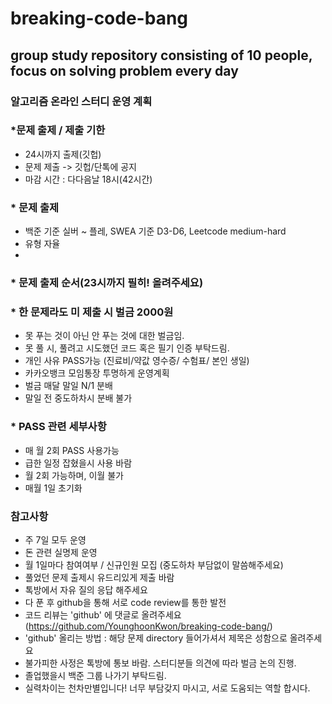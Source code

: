 # breaking-code-bang
## group study repository consisting of 10 people, focus on solving problem every day

### 알고리즘 온라인 스터디 운영 계획

### *문제 출제 / 제출 기한
 - 24시까지 출제(깃헙)
 - 문제 제출 -> 깃헙/단톡에 공지
 - 마감 시간 : 다다음날 18시(42시간)

### * 문제 출제
 - 백준 기준 실버 ~ 플레, SWEA 기준 D3-D6, Leetcode medium-hard
 - 유형 자율
 - 

### * 문제 출제 순서(23시까지 필히! 올려주세요)

### * 한 문제라도 미 제출 시 벌금 2000원
 - 못 푸는 것이 아닌 안 푸는 것에 대한 벌금임.
 - 못 풀 시, 풀려고 시도했던 코드 혹은 필기 인증 부탁드림.
 - 개인 사유 PASS가능
   (진료비/약값 영수증/ 수험표/ 본인 생일)
 - 카카오뱅크 모임통장 투명하게 운영계획
 - 벌금 매달 말일 N/1 분배
 - 말일 전 중도하차시 분배 불가

### * PASS 관련 세부사항
 - 매 월 2회 PASS 사용가능
 - 급한 일정 잡혔을시 사용 바람
 - 월 2회 가능하며, 이월 불가
 - 매월 1일 초기화

### 참고사항
 - 주 7일 모두 운영
 - 돈 관련 실명제 운영
 - 월 1일마다 참여여부 / 신규인원 모집
   (중도하차 부담없이 말씀해주세요)
 - 풀었던 문제 출제시 유드리있게 제출 바람
 - 톡방에서 자유 질의 응답 해주세요
 - 다 푼 후 github을 통해 서로 code review를 통한 발전
 - 코드 리뷰는 'github' 에 댓글로 올려주세요
   (https://github.com/YounghoonKwon/breaking-code-bang/)
 - 'github' 올리는 방법 : 해당 문제 directory 들어가셔서 제목은 성함으로 올려주세요
 - 불가피한 사정은 톡방에 통보 바람. 스터디분들 의견에 따라 벌금 논의 진행.
 - 졸업했을시 백준 그룹 나가기 부탁드림.
 - 실력차이는 천차만별입니다! 너무 부담갖지 마시고, 서로 도움되는 역할 합시다.
